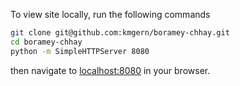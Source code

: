 To view site locally, run the following commands

```bash
git clone git@github.com:kmgern/boramey-chhay.git
cd boramey-chhay
python -m SimpleHTTPServer 8080
```

then navigate to [localhost:8080](http://localhost:8080) in your browser.
